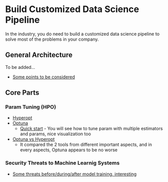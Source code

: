 # Build Customized Data Science Pipeline

In the industry, you do need to build a customized data science pipeline to solve most of the problems in your company. 

## General Architecture

To be added...
* [Some points to be considered][5]

## Core Parts

### Param Tuning (HPO)
* [Hyperopt][1]
* [Optuna][2]
  * [Quick start][3] - You will see how to tune param with multiple estimators and params, nice visualization too
* [Optuna vs Hyperopt][4]
  * It compared the 2 tools from different important aspects, and in every aspects, Optuna appears to be no worse

### Security Threats to Machine Learnig Systems
* [Some threats before/during/after model training, interesting][6]



[1]:https://github.com/hyperopt/hyperopt
[2]:https://github.com/optuna/optuna
[3]:https://github.com/hanhanwu/Hanhan_COLAB_Experiemnts/blob/master/optuna_quickstart.ipynb
[4]:https://towardsdatascience.com/optuna-vs-hyperopt-which-hyperparameter-optimization-library-should-you-choose-ed8564618151
[5]:https://www.analyticsvidhya.com/blog/2021/01/a-look-at-machine-learning-system-design/?utm_source=feedburner&utm_medium=email&utm_campaign=Feed%3A+AnalyticsVidhya+%28Analytics+Vidhya%29
[6]:https://www.analyticsvidhya.com/blog/2021/01/security-threats-to-machine-learning-systems/?utm_source=feedburner&utm_medium=email&utm_campaign=Feed%3A+AnalyticsVidhya+%28Analytics+Vidhya%29

